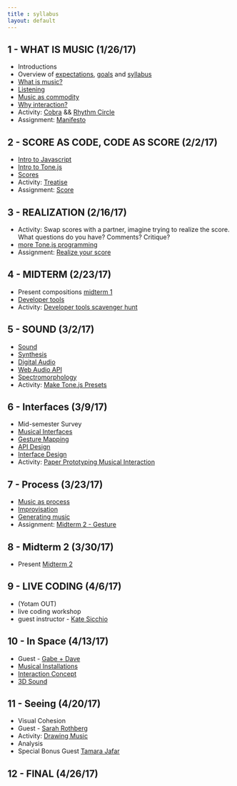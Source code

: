 ```yaml
---
title : syllabus
layout: default
---
```


## 1 - WHAT IS MUSIC (1/26/17)

* Introductions
* Overview of [expectations]({{site.baseurl}}/expectations), [goals]({{site.baseurl}}/goals) and [syllabus]({{site.baseurl}}/syllabus)
* [What is music?]({{site.baseurl}}/module/what_is_music)
* [Listening]({{site.baseurl}}/module/listening)
* [Music as commodity]({{site.baseurl}}/module/commodity)
* [Why interaction?]({{site.baseurl}}/module/why_interaction)
* Activity: [Cobra]({{site.baseurl}}/activity/cobra) && [Rhythm Circle]({{site.baseurl}}/activity/rhythm_circle)
* Assignment: [Manifesto]({{site.baseurl}}/assignment/manifesto)


## 2 - SCORE AS CODE, CODE AS SCORE (2/2/17)

* [Intro to Javascript]({{site.baseurl}}/module/intro_to_javascript)
* [Intro to Tone.js]({{site.baseurl}}/module/intro_to_tone)
* [Scores]({{site.baseurl}}/module/scores)
* Activity: [Treatise]({{site.baseurl}}/activity/treatise)
* Assignment: [Score]({{site.baseurl}}/assignment/score)

## 3 - REALIZATION (2/16/17)

* Activity: Swap scores with a partner, imagine trying to realize the score. What questions do you have? Comments? Critique?
* [more Tone.js programming]({{site.baseurl}}/module/tone_2)
* Assignment: [Realize your score]({{site.baseurl}}/assignment/midterm_1)

## 4 - MIDTERM (2/23/17)

* Present compositions [midterm 1]({{site.baseurl}}/assignment/midterm_1)
* [Developer tools]({{site.baseurl}}/module/developer_tools)
* Activity: [Developer tools scavenger hunt]({{site.baseurl}}/activity/debugging.html)

## 5 - SOUND (3/2/17)

* [Sound]({{site.baseurl}}/module/sound)
* [Synthesis]({{site.baseurl}}/module/synthesis)
* [Digital Audio]({{site.baseurl}}/module/digital_audio)
* [Web Audio API]({{site.baseurl}}/module/web_audio)
* [Spectromorphology]({{site.baseurl}}/module/spectromorphology)
* Activity: [Make Tone.js Presets]({{site.baseurl}}/activity/presets)

## 6 - Interfaces (3/9/17)

* Mid-semester Survey
* [Musical Interfaces]({{site.baseurl}}/module/musical_interfaces)
* [Gesture Mapping]({{site.baseurl}}/module/gesture_mapping)
* [API Design]({{site.baseurl}}/module/api_design)
* [Interface Design]({{site.baseurl}}/module/interface_design)
* Activity: [Paper Prototyping Musical Interaction]({{site.baseurl}}/activity/paper_prototype)

## 7 - Process (3/23/17)

* [Music as process]({{site.baseurl}}/module/process_music)
* [Improvisation]({{site.baseurl}}/module/improvisation)
* [Generating music]({{site.baseurl}}/module/randomization)
* Assignment: [Midterm 2 - Gesture]({{site.baseurl}}/assignment/midterm_2)

## 8 - Midterm 2 (3/30/17)

* Present [Midterm 2]({{site.baseurl}}/assignment/midterm_2)

## 9 - LIVE CODING (4/6/17)

* (Yotam OUT)
* live coding workshop
* guest instructor - [Kate Sicchio](http://blog.sicchio.com/)	

## 10 - In Space (4/13/17)

* Guest - [Gabe + Dave](http://www.daveandgabe.care/)
* [Musical Installations]({{site.baseurl}}/module/installations)
* [Interaction Concept]({{site.baseurl}}/module/interaction_concept)
* [3D Sound]({{site.baseurl}}/module/3d_sound)

## 11 - Seeing (4/20/17)

* Visual Cohesion
* Guest - [Sarah Rothberg](http://sarahrothberg.com/)
* Activity: [Drawing Music]({{site.baseurl}}/activity/drawing_music)
* Analysis
* Special Bonus Guest [Tamara Jafar](http://cultfever.com/)

## 12 - FINAL (4/26/17)

